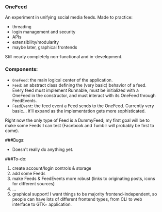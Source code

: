 ### OneFeed

An experiment in unifying social media feeds. Made to practice:
 - threading
 - login management and security
 - APIs
 - extensibility/modularity
 - maybe later, graphical frontends

Still nearly completely non-functional and in-development.

### Components:
 - `OneFeed`: the main logical center of the application.
 - `Feed`: an abstract class defining the (very basic) behavior of a feed. Every feed must implement
 Runnable, must be initialized with a OneFeed in the constructor, and must interact with its OneFeed
 through FeedEvents.
 - `FeedEvent`: the feed event a Feed sends to the OneFeed. Currently very basic... it'll expand as the
 implementation gets more sophisticated.

Right now the only type of Feed is a DummyFeed; my first goal will be to make some Feeds I can test (Facebook and Tumblr will probably be first to come).

###Bugs:
 - Doesn't really do anything yet.


###To-do:
 1. create account/login controls & storage
 2. add some Feeds
 3. make Feeds \& FeedEvents more robust (links to originating posts, icons for different sources)
 4. ...
 5. graphical support! I want things to be majority frontend-independent, so people can have lots
 of different frontend types, from CLI to web interface to GTK+ application.
